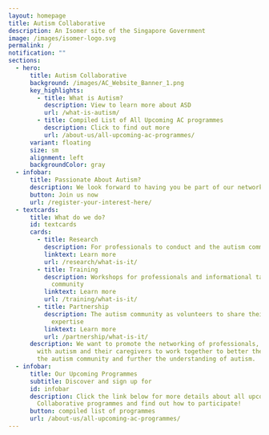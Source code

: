 ```yaml
---
layout: homepage
title: Autism Collaborative
description: An Isomer site of the Singapore Government
image: /images/isomer-logo.svg
permalink: /
notification: ""
sections:
  - hero:
      title: Autism Collaborative
      background: /images/AC_Website_Banner_1.png
      key_highlights:
        - title: What is Autism?
          description: View to learn more about ASD
          url: /what-is-autism/
        - title: Compiled List of All Upcoming AC programmes
          description: Click to find out more
          url: /about-us/all-upcoming-ac-programmes/
      variant: floating
      size: sm
      alignment: left
      backgroundColor: gray
  - infobar:
      title: Passionate About Autism?
      description: We look forward to having you be part of our network
      button: Join us now
      url: /register-your-interest-here/
  - textcards:
      title: What do we do?
      id: textcards
      cards:
        - title: Research
          description: For professionals to conduct and the autism community to participate
          linktext: Learn more
          url: /research/what-is-it/
        - title: Training
          description: Workshops for professionals and informational talks for the autism
            community
          linktext: Learn more
          url: /training/what-is-it/
        - title: Partnership
          description: The autism community as volunteers to share their experience and
            expertise
          linktext: Learn more
          url: /partnership/what-is-it/
      description: We want to promote the networking of professionals, individuals
        with autism and their caregivers to work together to better the lives of
        the autism community and further the understanding of autism.
  - infobar:
      title: Our Upcoming Programmes
      subtitle: Discover and sign up for
      id: infobar
      description: Click the link below for more details about all upcoming Autism
        Collaborative programmes and find out how to participate!
      button: compiled list of programmes
      url: /about-us/all-upcoming-ac-programmes/
---
```

